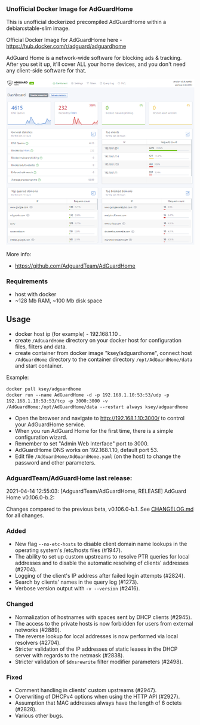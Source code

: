 ### Unofficial Docker Image for AdGuardHome
This is unofficial dockerized precompiled AdGuardHome within a debian:stable-slim image.

Official Docker Image for AdGuardHome here - https://hub.docker.com/r/adguard/adguardhome

AdGuard Home is a network-wide software for blocking ads & tracking. After you set it up, it'll cover ALL your home devices, and you don't need any client-side software for that.

![AdGuardHome](https://raw.githubusercontent.com/MrKsey/AdGuardHome/master/adh.PNG)

More info:
- https://github.com/AdguardTeam/AdGuardHome

### Requirements

* host with docker
* ~128 Mb RAM, ~100 Mb disk space 

## Usage

* docker host ip (for example) - 192.168.1.10 .
* create ```/AdGuardHome``` directory on your docker host for configuration files, filters and data.
* create container from docker image "ksey/adguardhome", connect host ```/AdGuardHome``` directory to the container directory ```/opt/AdGuardHome/data``` and start container.

Example:
```
docker pull ksey/adguardhome
docker run --name AdGuardHome -d -p 192.168.1.10:53:53/udp -p 192.168.1.10:53:53/tcp -p 3000:3000 -v /AdGuardHome:/opt/AdGuardHome/data --restart always ksey/adguardhome
```

* Open the browser and navigate to http://192.168.1.10:3000/ to control your AdGuardHome service.
* When you run AdGuard Home for the first time, there is a simple configuration wizard.
* Remember to set "Admin Web Interface" port to 3000.
* AdGuardHome DNS works on 192.168.1.10, default port 53.
* Edit file ```/AdGuardHome/AdGuardHome.yaml``` (on the host) to change the password and other parameters.
















































































### AdguardTeam/AdGuardHome last release:
2021-04-14 12:55:03: [AdguardTeam/AdGuardHome, RELEASE] AdGuard Home v0.106.0-b.2:

Changes compared to the previous beta, v0.106.0-b.1.  See [CHANGELOG.md] for all changes.

### Added

- New flag `--no-etc-hosts` to disable client domain name lookups in the operating system's /etc/hosts files (#1947).
- The ability to set up custom upstreams to resolve PTR queries for local addresses and to disable the automatic resolving of clients' addresses (#2704).
- Logging of the client's IP address after failed login attempts (#2824).
- Search by clients' names in the query log (#1273).
- Verbose version output with `-v --version` (#2416).

### Changed

- Normalization of hostnames with spaces sent by DHCP clients (#2945).
- The access to the private hosts is now forbidden for users from external networks (#2889).
- The reverse lookup for local addresses is now performed via local resolvers (#2704).
- Stricter validation of the IP addresses of static leases in the DHCP server with regards to the netmask (#2838).
- Stricter validation of `$dnsrewrite` filter modifier parameters (#2498).

### Fixed

- Comment handling in clients' custom upstreams (#2947).
- Overwriting of DHCPv4 options when using the HTTP API (#2927).
- Assumption that MAC addresses always have the length of 6 octets (#2828).
- Various other bugs.

[CHANGELOG.md]: https://github.com/AdguardTeam/AdGuardHome/tree/v0.106.0-b.2/CHANGELOG.md

